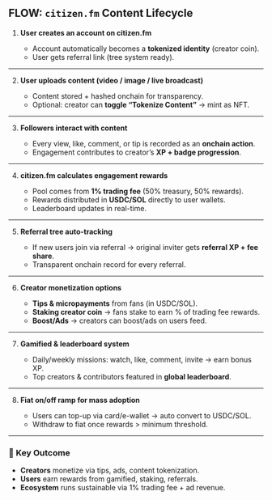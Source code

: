 ## FLOW: `citizen.fm` Content Lifecycle

1. **User creates an account on citizen.fm**

   * Account automatically becomes a **tokenized identity** (creator coin).
   * User gets referral link (tree system ready).

---

2. **User uploads content (video / image / live broadcast)**

   * Content stored + hashed onchain for transparency.
   * Optional: creator can **toggle “Tokenize Content”** → mint as NFT.

---

3. **Followers interact with content**

   * Every view, like, comment, or tip is recorded as an **onchain action**.
   * Engagement contributes to creator’s **XP + badge progression**.

---

4. **citizen.fm calculates engagement rewards**

   * Pool comes from **1% trading fee** (50% treasury, 50% rewards).
   * Rewards distributed in **USDC/SOL** directly to user wallets.
   * Leaderboard updates in real-time.

---

5. **Referral tree auto-tracking**

   * If new users join via referral → original inviter gets **referral XP + fee share**.
   * Transparent onchain record for every referral.

---

6. **Creator monetization options**

   * **Tips & micropayments** from fans (in USDC/SOL).
   * **Staking creator coin** → fans stake to earn % of trading fee rewards.
   * **Boost/Ads** → creators can boost/ads on users feed.

---

7. **Gamified & leaderboard system**

   * Daily/weekly missions: watch, like, comment, invite → earn bonus XP.
   * Top creators & contributors featured in **global leaderboard**.

---

8. **Fiat on/off ramp for mass adoption**

   * Users can top-up via card/e-wallet → auto convert to USDC/SOL.
   * Withdraw to fiat once rewards > minimum threshold.

---

### 🎯 Key Outcome

* **Creators** monetize via tips, ads, content tokenization.
* **Users** earn rewards from gamified, staking, referrals.
* **Ecosystem** runs sustainable via 1% trading fee + ad revenue.
